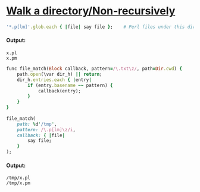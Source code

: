 [1]: http://rosettacode.org/wiki/Walk_a_directory/Non-recursively

# [Walk a directory/Non-recursively][1]

```ruby
'*.p[lm]'.glob.each { |file| say file };    # Perl files under this directory
```

#### Output:
```
x.pl
x.pm
```
```ruby
func file_match(Block callback, pattern=/\.txt\z/, path=Dir.cwd) {
    path.open(\var dir_h) || return;
    dir_h.entries.each { |entry|
        if (entry.basename ~~ pattern) {
            callback(entry);
        }
    }
}
 
file_match(
    path: %d'/tmp',
    pattern: /\.p[lm]\z/i,
    callback: { |file|
        say file;
    }
);
```

#### Output:
```
/tmp/x.pl
/tmp/x.pm
```
